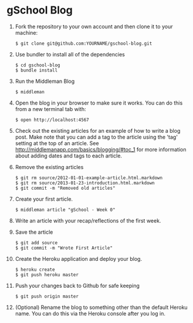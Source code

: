 # gSchool Blog

1. Fork the repository to your own account and then clone it to your machine:

	```
	$ git clone git@github.com:YOURNAME/gschool-blog.git
	```

1. Use bundler to install all of the dependencies

	```
	$ cd gschool-blog
	$ bundle install
	```

1. Run the Middleman Blog

	```
	$ middleman
	```

1. Open the blog in your browser to make sure it works.  You can do this from a new terminal tab with:

	```
	$ open http://localhost:4567
	```

1. Check out the existing articles for an example of how to write a blog post. Make note that you can
add a tag to the article using the 'tag' setting at the top of an article. See http://middlemanapp.com/basics/blogging/#toc_1
for more information about adding dates and tags to each article.

1. Remove the existing articles

	```
	$ git rm source/2012-01-01-example-article.html.markdown
	$ git rm source/2013-01-23-introduction.html.markdown
	$ git commit -m "Removed old articles"
	```

1. Create your first article.

	```
	$ middleman article "gSchool - Week 0"
	```

1. Write an article with your recap/reflections of the first week.

1. Save the article

	```
	$ git add source
	$ git commit -m "Wrote First Article"
	```

1. Create the Heroku application and deploy your blog.

	```
	$ heroku create
	$ git push heroku master
	```

1. Push your changes back to Github for safe keeping

	```
	$ git push origin master
	```

1. (Optional) Rename the blog to something other than the default Heroku name. You can do this via the Heroku console after you log in.
